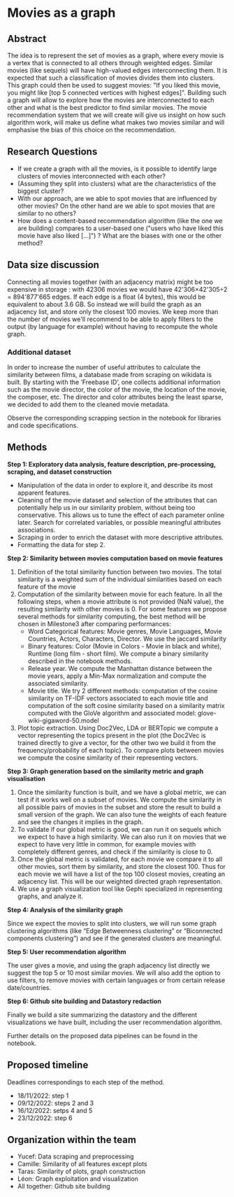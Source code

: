 # Movies as a graph


## Abstract
[//]: # "Abstract: A 150 word description of the project idea and goals. What’s the motivation behind your project? What story would you like to tell, and why?"
The idea is to represent the set of movies as a graph, where every movie is a vertex that is connected to all others through weighted edges. Similar movies (like sequels) will have high-valued edges interconnecting them. It is expected that such a classification of movies divides them into clusters. This graph could then be used to suggest movies: "If you liked this movie, you might like \[top 5 connected vertices with highest edges\]". Building such a graph will allow to explore how the movies are interconnected to each other and what is the best predictor to find similar movies. The movie recommendation system that we will create will give us insight on how such algorithm work, will make us define what makes two movies similar and will emphasise the bias of this choice on the recommendation.

## Research Questions
[//]: # "Research Questions: A list of research questions you would like to address during the project."
* If we create a graph with all the movies, is it possible to identify large clusters of movies interconnected with each other?
* (Assuming they split into clusters) what are the characteristics of the biggest cluster?
* With our approach, are we able to spot movies that are influenced by other movies? On the other hand are we able to spot movies that are similar to no others?
* How does a content-based recommendation algorithm (like the one we are building) compares to a user-based one ("users who have liked this movie have also liked [...]") ? What are the biases with one or the other method?


## Data size discussion
[//]: # "Proposed additional datasets (if any): List the additional dataset(s) you want to use (if any), and some ideas on how you expect to get, manage, process, and enrich it/them. Show us that you’ve read the docs and some examples, and that you have a clear idea on what to expect. Discuss data size and format if relevant. It is your responsibility to check that what you propose is feasible."
Connecting all movies together (with an adjacency matrix) might be too expensive in storage : with 42306 movies we would have 42'306×42'305÷2 = 894'877'665 edges. If each edge is a float (4 bytes), this would be equivalent to about 3.6 GB. So instead we will build the graph as an adjacency list, and store only the closest 100 movies. We keep more than the number of movies we'll recommend to be able to apply filters to the output (by language for example) without having to recompute the whole graph.

### Additional dataset
In order to increase the number of useful attributes to calculate the similarity between films, a database made from scraping on wikidata is built. By starting with the ‘Freebase ID’, one collects additional information such as the movie director, the color of the movie, the location of the movie, the composer, etc. 
The director and color attributes being the least sparse, we decided to add them to the cleaned movie metadata. 

Observe the corresponding scrapping section in the notebook for libraries and code specifications. 

## Methods

**Step 1: Exploratory data analysis, feature description, pre-processing, scraping, and dataset construction** 
* Manipulation of the data in order to explore it, and describe its most apparent features.
* Cleaning of the movie dataset and selection of the attributes that can potentially help us in our similarity problem, without being too conservative. This allows us to tune the effect of each parameter online later. Search for correlated variables, or possible meaningful attributes associations. 
* Scraping in order to enrich the dataset with more descriptive attributes. 
* Formatting the data for step 2. 

**Step 2: Similarity between movies computation based on movie features** 
<ol>
  <li>Definition of the total similarity function between two movies. The total similarity is a weighted sum of the individual similarities based on each feature of the movie 
</li>
  <li>Computation of the similarity between movie for each feature. In all the following steps, when a movie attribute is not provided (NaN value), the resulting similarity with other movies is 0. For some features we propose several methods for similarity computing, the best method will be chosen in Milestone3 after comparing performances:
  <ul>
  <li>Word Categorical features: Movie genres, Movie Languages, Movie Countries, Actors, Characters, Director. We use the jaccard similarity</li>
  <li>Binary features: Color (Movie in Colors - Movie in black and white), Runtime (long film - short film). We compute a binary similarity described in the notebook methods.</li>
  <li>Release year. We compute the Manhattan distance between the movie years, apply a Min-Max normalization and compute the associated similarity.
</li>
  <li>Movie title. We try 2 different methods: computation of the cosine similarity on TF-IDF vectors associated to each movie title and computation of the soft cosine similarity based on a similarity matrix computed with the GloVe algorithm and associated model: glove-wiki-gigaword-50.model 
</li>
</ul></li>
  <li>Plot topic extraction. Using Doc2Vec, LDA or BERTopic we compute a vector representing the topics present in the plot (the Doc2Vec is trained directly to give a vector, for the other two we build it from the frequency/probability of each topic). To compare plots between movies we compute the cosine similarity of their representing vectors.
</li>
</ol>

**Step 3: Graph generation based on the similarity metric and graph visualisation**

<ol>
  <li>Once the similarity function is built, and we have a global metric, we can test if it works well on a subset of movies. We compute the similarity in all possible pairs of movies in the subset and store the result to build a small version of the graph. We can also tune the weights of each feature and see the changes it implies in the graph.
</li>
  <li>To validate if our global metric is good, we can run it on sequels which we expect to have a high similarity. We can also run it on movies that we expect to have very little in common, for example movies with completely different genres, and check if the similarity is close to 0.
</li>
  <li>Once the global metric is validated, for each movie we compare it to all other movies, sort them by similarity, and store the closest 100. Thus for each movie we will have a list of the top 100 closest movies, creating an adjacency list. This will be our weighted directed graph representation.
</li>
  <li>We use a graph visualization tool like Gephi specialized in representing graphs, and analyze it.
</li>
</ol>

**Step 4: Analysis of the similarity graph**

Since we expect the movies to split into clusters, we will run some graph clustering algorithms (like “Edge Betweenness clustering” or “Biconnected components clustering”) and see if the generated clusters are meaningful.

**Step 5: User recommendation algorithm** 

The user gives a movie, and using the graph adjacency list directly we suggest the top 5 or 10 most similar movies. We will also add the option to use filters, to remove movies with certain languages or from certain release date/countries.

**Step 6: Github site building and Datastory redaction**

Finally we build a site summarizing the datastory and the different visualizations we have built, including the user recommendation algorithm.

Further details on the proposed data pipelines can be found in the notebook.


## Proposed timeline
Deadlines correspondings to each step of the method.
* 18/11/2022: step 1
* 09/12/2022: steps 2 and 3
* 16/12/2022: setps 4 and 5
* 23/12/2022: step 6


## Organization within the team
[//]: # "A list of internal milestones up until project Milestone P3."

* Yucef: Data scraping and preprocessing
* Camille: Similarity of all features except plots
* Taras: Similarity of plots, graph construction 
* Léon: Graph exploitation and visualization
* All together: Github site building
